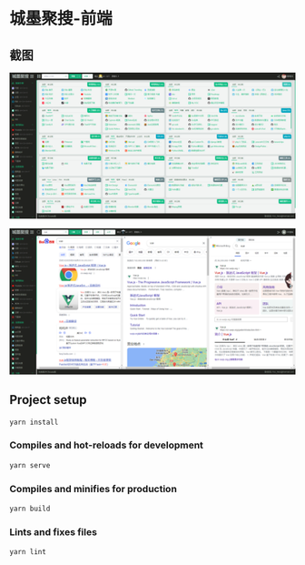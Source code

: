 # 城墨聚搜-前端

## 截图

![image](./screenshot/Snipaste_2023-08-16_20-18-40.png)

![image](./screenshot/Snipaste_2023-08-16_22-30-55.png)

## Project setup

```cmd
yarn install
```

### Compiles and hot-reloads for development

```cmd
yarn serve
```

### Compiles and minifies for production

```cmd
yarn build
```

### Lints and fixes files

```cmd
yarn lint
```
